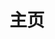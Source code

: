 ---
home: true
icon: home
title: 主页
heroImage: /icon.png
heroImageStyle: 
  scale: 0.85
bgImage: https://theme-hope-assets.vuejs.press/bg/6-light.svg
bgImageDark: https://theme-hope-assets.vuejs.press/bg/6-dark.svg
bgImageStyle:
  background-attachment: fixed
heroText: StickyAttention
tagline: 一款新作业贴软件 新增了原版没有的新功能
actions:
  - text: 获取
    icon: download
    link: ./downloads/
    type: primary

  - text: 文档
    link: ./guide/

highlights:
  - header: 丰富全面的功能
    image: /富文本.jpg
    bgImage: https://theme-hope-assets.vuejs.press/bg/3-light.svg
    bgImageDark: https://theme-hope-assets.vuejs.press/bg/3-dark.svg
    highlights:
      - title: 富文本支持
      - title: 按科目分类，科目预设
      - title: 为作业添加标签
      - title: 自动清理过期作业
      - title: ......

  - header: 易于使用的设置
    image: /设置页.jpg
    bgImage: https://theme-hope-assets.vuejs.press/bg/2-light.svg
    bgImageDark: https://theme-hope-assets.vuejs.press/bg/2-dark.svg
    highlights:
      - title: 大小设置
      - title: 标题设置
      - title: 界面缩放
      - title: 主题色取色
      - title: ......
  - header: 下载，就在现在！
    bgImage: https://theme-hope-assets.vuejs.press/bg/9-light.svg
    bgImageDark: https://theme-hope-assets.vuejs.press/bg/9-dark.svg
    features:
      - title: GitHub Releases
        icon: fa-brands fa-github
        details: 获取最新的发行版！
        link: https://theme-hope.vuejs.press/zh/guide/markdown/content/revealjs.html

copyright: false
footer: 使用 <a href="https://theme-hope.vuejs.press/zh/" target="_blank">VuePress Theme Hope</a> 主题 | MIT 协议, 版权所有 © 2019-至今 Mr.Hope
---